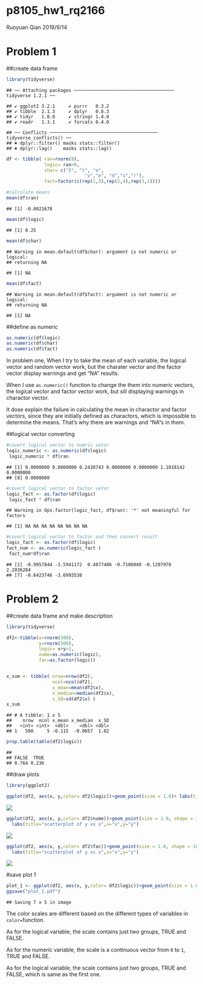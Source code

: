 p8105\_hw1\_rq2166
================
Ruoyuan Qian
2019/9/14

# Problem 1

\#\#create data
    frame

``` r
library(tidyverse)
```

    ## ── Attaching packages ───────────────────────────────────── tidyverse 1.2.1 ──

    ## ✔ ggplot2 3.2.1     ✔ purrr   0.3.2
    ## ✔ tibble  2.1.3     ✔ dplyr   0.8.3
    ## ✔ tidyr   1.0.0     ✔ stringr 1.4.0
    ## ✔ readr   1.3.1     ✔ forcats 0.4.0

    ## ── Conflicts ──────────────────────────────────────── tidyverse_conflicts() ──
    ## ✖ dplyr::filter() masks stats::filter()
    ## ✖ dplyr::lag()    masks stats::lag()

``` r
df <- tibble( ran=rnorm(8),
              logic= ran>0,
              char= c("I", "l", "o", 
                             "v","e", "d","s","!"),
              fact=factor(c(rep(1,3),rep(2,4),rep(3,1))))

#calculate means
mean(df$ran)
```

    ## [1] -0.8021678

``` r
mean(df$logic)
```

    ## [1] 0.25

``` r
mean(df$char)
```

    ## Warning in mean.default(df$char): argument is not numeric or logical:
    ## returning NA

    ## [1] NA

``` r
mean(df$fact)
```

    ## Warning in mean.default(df$fact): argument is not numeric or logical:
    ## returning NA

    ## [1] NA

\#\#define as numeric

``` r
as.numeric(df$logic)
as.numeric(df$char)
as.numeric(df$fact)
```

In problem one, When I try to take the mean of each variable, the
logical vector and random vector work, but the charater vector and the
factor vector display warnings and get “NA” results.

When I use `as.numeric()` function to change the them into numeric
vectors, the logical vector and factor vector work, but sill displaying
warnings in charactor vector.

It dose explain the failure in calculating the mean in charactor and
factor vectors, since they are initially defined as charactors, which is
impossible to determine the means. That’s why there are warnings and
“NA”s in them.

\#\#logical vector converting

``` r
#covert logical vector to numric vetor 
logic_numeric <- as.numeric(df$logic)
 logic_numeric * df$ran
```

    ## [1] 0.0000000 0.0000000 0.2438743 0.0000000 0.0000000 1.1018142 0.0000000
    ## [8] 0.0000000

``` r
#covert logical vector to factor vetor 
logic_fact <- as.factor(df$logic)
 logic_fact * df$ran
```

    ## Warning in Ops.factor(logic_fact, df$ran): '*' not meaningful for factors

    ## [1] NA NA NA NA NA NA NA NA

``` r
#covert logical vector to factor and then convert result
logic_fact <- as.factor(df$logic)
fact_num <- as.numeric(logic_fact )
 fact_num*df$ran
```

    ## [1] -0.9957844 -1.5941172  0.4877486 -0.7106040 -0.1207970  2.2036284
    ## [7] -0.6423746 -3.6993538

# Problem 2

\#\#create data frame and make description

``` r
library(tidyverse)

df2<-tibble(x=rnorm(500),
            y=rnorm(500),
            logic= x+y>1,
            nume=as.numeric(logic),
            fac=as.factor(logic))


x_sum <- tibble( nrow=nrow(df2),
                 ncol=ncol(df2),
                 x_mean=mean(df2$x),
                 x_median=median(df2$x),
                 x_SD=sd(df2$x) )
x_sum
```

    ## # A tibble: 1 x 5
    ##    nrow  ncol x_mean x_median  x_SD
    ##   <int> <int>  <dbl>    <dbl> <dbl>
    ## 1   500     5 -0.115  -0.0657  1.02

``` r
prop.table(table(df2$logic))
```

    ## 
    ## FALSE  TRUE 
    ## 0.764 0.236

\#\#draw plots

``` r
library(ggplot2)

ggplot(df2, aes(x, y,color= df2$logic))+geom_point(size = 1.0)+ labs(title="scatterplot of y vs x",x="x",y="y")
```

![](Problem-1_files/figure-gfm/Problem%202%20draw%20plot-1.png)<!-- -->

``` r
ggplot(df2, aes(x, y,color= df2$nume))+geom_point(size = 1.0, shape = 16)+
  labs(title="scatterplot of y vs x",x="x",y="y")
```

![](Problem-1_files/figure-gfm/Problem%202%20draw%20plot-2.png)<!-- -->

``` r
ggplot(df2, aes(x, y,color= df2$fac))+geom_point(size = 1.0, shape = 16)+
  labs(title="scatterplot of y vs x",x="x",y="y")
```

![](Problem-1_files/figure-gfm/Problem%202%20draw%20plot-3.png)<!-- -->

\#save plot
1

``` r
plot_1 <- ggplot(df2, aes(x, y,color= df2$logic))+geom_point(size = 1.0)+ labs(title="scatterplot of y vs x",x="x",y="y")
ggsave("plot_1.pdf")
```

    ## Saving 7 x 5 in image

The color scales are different based on the different types of variables
in `color=`function.

As for the logical variable, the scale contains just two groups, TRUE
and FALSE.

As for the numeric variable, the scale is a continuous vector from `0`
to `1`, TRUE and FALSE.

As for the logical variable, the scale contains just two groups, TRUE
and FALSE, which is same as the first one.
